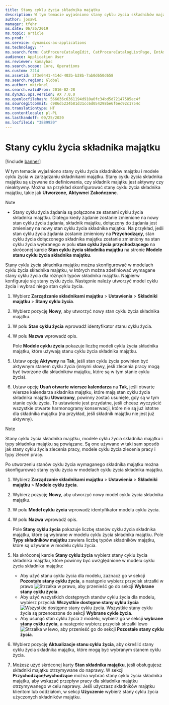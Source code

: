 ```yaml
---
title: Stany cyklu życia składnika majątku
description: W tym temacie wyjaśniono stany cyklu życia składników majątku i modele cyklu życia w zarządzaniu składnikami majątku.
author: josaw1
manager: tfehr
ms.date: 06/26/2019
ms.topic: article
ms.prod: ''
ms.service: dynamics-ax-applications
ms.technology: ''
ms.search.form: CatProcureCatalogEdit, CatProcureCatalogListPage, EntAssetLifecycleModelStateNext, EntAssetObjectLifecycleState, EntAssetLifecycleStateUpdate, EntAssetObjectLifecycleModel
audience: Application User
ms.reviewer: kamaybac
ms.search.scope: Core, Operations
ms.custom: 2214
ms.assetid: 2f3e0441-414d-402b-b28b-7ab0d650d658
ms.search.region: Global
ms.author: mkirknel
ms.search.validFrom: 2016-02-28
ms.dyn365.ops.version: AX 7.0.0
ms.openlocfilehash: 566036c6361194d910a0fc34bd5d72147585ec4f
ms.sourcegitcommit: c986d5234b81d31cc6d054298be6f6ec92c1754c
ms.translationtype: HT
ms.contentlocale: pl-PL
ms.lasthandoff: 09/25/2020
ms.locfileid: "3889920"
---
```

# <a name="asset-lifecycle-states"></a>Stany cyklu życia składnika majątku

[!include [banner](../../includes/banner.md)]

 

W tym temacie wyjaśniono stany cyklu życia składników majątku i modele cyklu życia w zarządzaniu składnikami majątku. Stany cyklu życia składnika majątku są używane do definiowania, czy składnik majątku jest aktywny czy nieaktywny. Można na przykład skonfigurować stany cyklu życia składnika majątku, takie jak **Utworzone**, **Aktywne**i **Zakończone**.

> [!NOTE]
> - Stany cyklu życia żądania są połączone ze stanami cyklu życia składnika majątku. Dlatego kiedy żądanie zostanie zmienione na nowy stan cyklu życia żądania, składnik majątku, dołączony do żądania jest zmieniany na nowy stan cyklu życia składnika majątku. Na przykład, jeśli stan cyklu życia żądania zostanie zmieniony na **Przychodzący**, stan cyklu życia dołączonego składnika majątku zostanie zmieniony na stan cyklu życia wybranego w polu **stan cyklu życia przychodzącego** na skróconej karcie **Stan cyklu życia składnika majątku** na stronie **Modele stanu cyklu życia składnika majątku**. 


Stany cyklu życia składnika majątku można skonfigurować w modelach cyklu życia składnika majątku, w których można zdefiniować wymagane stany cyklu życia dla różnych typów składnika majątku. Najpierw konfiguruje się stany cyklu życia. Następnie należy utworzyć model cyklu życia i wybrać niego stan cyklu życia.

1. Wybierz **Zarządzanie składnikami majątku** \> **Ustawienia** \> **Składniki majątku** \> **Stany cyklu życia**.
2. Wybierz pozycję **Nowy**, aby utworzyć nowy stan cyklu życia składnika majątku.
3. W polu **Stan cyklu życia** wprowadź identyfikator stanu cyklu życia.
4. W polu **Nazwa** wprowadź opis.

    Pole **Modele cyklu życia** pokazuje liczbę modeli cyklu życia składnika majątku, które używają stanu cyklu życia składnika majątku.

5. Ustaw opcję **Aktywny** na **Tak**, jeśli stan cyklu życia powinien być aktywnym stanem cyklu życia (innymi słowy, jeśli zlecenia pracy mogą być tworzone dla składników majątku, które są w tym stanie cyklu życia).
6. Ustaw opcję **Usuń otwarte wiersze kalendarza** na **Tak**, jeśli otwarte wiersze kalendarza składnika majątku, które mają stan cyklu życia składnika majątku **Utworzony**, powinny zostać usunięte, gdy są w tym stanie cyklu życia. To ustawienie jest przydatne, jeśli chcesz wyczyścić wszystkie otwarte harmonogramy konserwacji, które nie są już istotne dla składnika majątku (na przykład, jeśli składnik majątku nie jest już aktywny).

> [!NOTE]
> Stany cyklu życia składnika majątku, modele cyklu życia składnika majątku i typy składnika majątku są powiązane. Są one używane w taki sam sposób jak stany cyklu życia zlecenia pracy, modele cyklu życia zlecenia pracy i typy zleceń pracy. 


Po utworzeniu stanów cyklu życia wymaganego składnika majątku można skonfigurować stany cyklu życia w modelach cyklu życia składnika majątku.

1. Wybierz **Zarządzanie składnikami majątku** \> **Ustawienia** \> **Składniki majątku** \> **Modele cyklu życia**.
2. Wybierz pozycję **Nowy**, aby utworzyć nowy model cyklu życia składnika majątku.
3. W polu **Model cyklu życia** wprowadź identyfikator modelu cyklu życia.
4. W polu **Nazwa** wprowadź opis.

    Pole **Stany cyklu życia** pokazuje liczbę stanów cyklu życia składnika majątku, które są wybrane w modelu cyklu życia składnika majątku. Pole **Typy składników majątku** zawiera liczbę typów składników majątku, które są używane w modelu cyklu życia.

5. Na skróconej karcie **Stany cyklu życia** wybierz stany cyklu życia składnika majątku, które powinny być uwzględnione w modelu cyklu życia składnika majątku:

    - Aby użyć stanu cyklu życia dla modelu, zaznacz go w sekcji **Pozostałe stany cyklu życia**, a następnie wybierz przycisk strzałki w prawo ![Strzałka w prawo](media/15-setup-for-objects.png), aby przenieść go do sekcji **Wybrane stany cyklu życia**.
    - Aby użyć wszystkich dostępnych stanów cyklu życia dla modelu, wybierz przycisk **Wszystkie dostępne stany cyklu życia** ![Wszystkie dostępne stany cyklu życia](media/20-setup-for-objects.png). Wszystkie stany cyklu życia są przenoszone do sekcji **Wybrane cykle życia**.
    - Aby usunąć stan cyklu życia z modelu, wybierz go w sekcji **wybrane stany cyklu życia**, a następnie wybierz przycisk strzałki lewo ![Strzałka w lewo](media/16-setup-for-objects.png), aby przenieść go do sekcji **Pozostałe stany cyklu życia**.

6. Wybierz pozycję **Aktualizacje stanu cyklu życia**, aby określić stany cyklu życia składnika majątku, które mogą być wybranym stanem cyklu życia.
7. Możesz użyć skróconej karty **Stan składnika majątku**, jeśli obsługujesz składniki majątku otrzymywane do naprawy. W sekcji **Przychodzące/wychodzące** można wybrać stany cyklu życia składnika majątku, aby wskazać przepływ pracy dla składnika majątku otrzymywanego w celu naprawy. Jeśli użyczasz składników majątku klientom lub oddziałom, w sekcji **Użyczenie** wybierz stany cyklu życia użyczonych składników majątku.
